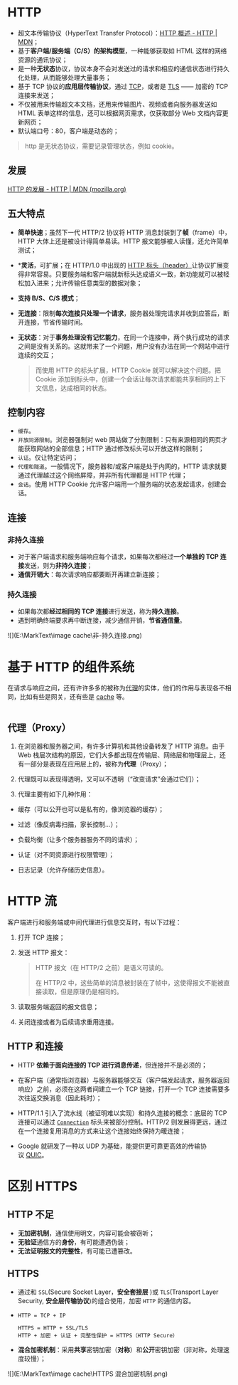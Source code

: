 # HTTP

- 超文本传输协议（HyperText Transfer Protocol）：[HTTP 概述 - HTTP | MDN](https://developer.mozilla.org/zh-CN/docs/web/http/overview)；
- 基于**客户端/服务端（C/S）的架构模型**，一种能够获取如 HTML 这样的网络资源的通讯协议；
- 是一种**无状态**协议，协议本身不会对发送过的请求和相应的通信状态进行持久化处理，从而能够处理大量事务；
- 基于 TCP 协议的**应用层传输协议**，通过 [TCP](https://developer.mozilla.org/zh-CN/docs/Glossary/TCP)，或者是 [TLS](https://developer.mozilla.org/zh-CN/docs/Glossary/TLS) —— 加密的 TCP 连接来发送；
- 不仅被用来传输超文本文档，还用来传输图片、视频或者向服务器发送如 HTML 表单这样的信息，还可以根据网页需求，仅获取部分 Web 文档内容更新网页；
- 默认端口号：80，客户端是动态的；

> http 是无状态协议，需要记录管理状态，例如 cookie。

## 发展

[HTTP 的发展 - HTTP | MDN (mozilla.org)](https://developer.mozilla.org/zh-CN/docs/Web/HTTP/Basics_of_HTTP/Evolution_of_HTTP)

## 五大特点

- **简单快速**；虽然下一代 HTTP/2 协议将 HTTP 消息封装到了**帧**（frame）中，HTTP 大体上还是被设计得简单易读。HTTP 报文能够被人读懂，还允许简单测试；

- ***灵活**，可扩展；在 HTTP/1.0 中出现的 [HTTP 标头（header）](https://developer.mozilla.org/zh-CN/docs/Web/HTTP/Headers)让协议扩展变得非常容易。只要服务端和客户端就新标头达成语义一致，新功能就可以被轻松加入进来；允许传输任意类型的数据对象；

- **支持 B/S、C/S 模式**；

- **无连接**：限制**每次连接只处理一个请求**，服务器处理完请求并收到应答后，断开连接，节省传输时间。

- **无状态**：对于**事务处理没有记忆能力**，在同一个连接中，两个执行成功的请求之间是没有关系的。这就带来了一个问题，用户没有办法在同一个网站中进行连续的交互；
  
  > 而使用 HTTP 的标头扩展，HTTP Cookie 就可以解决这个问题。把 Cookie 添加到标头中，创建一个会话让每次请求都能共享相同的上下文信息，达成相同的状态。

## 控制内容

- `缓存`。
- `开放同源限制`。浏览器强制对 web 网站做了分割限制：只有来源相同的网页才能获取网站的全部信息；HTTP 通过修改标头可以开放这样的限制；
- `认证`。仅让特定访问；
- `代理和隧道`。一般情况下，服务器和/或客户端是处于内网的，HTTP 请求就要通过代理越过这个网络屏障，并非所有代理都是 HTTP 代理；
- `会话`。使用 HTTP Cookie 允许客户端用一个服务端的状态发起请求，创建会话。

## 连接

### 非持久连接

- 对于客户端请求和服务端响应每个请求，如果每次都经过**一个单独的 TCP 连接**发送，则为**非持久连接**；
- **通信开销大**：每次请求响应都要断开再建立新连接；

### 持久连接

- 如果每次都**经过相同的 TCP 连接**进行发送，称为**持久连接**。
- 遇到明确终端要求再中断连接，减少通信开销，**节省通信量**。

![](E:\MarkText\image cache\非-持久连接.png)

# 基于 HTTP 的组件系统

在请求与响应之间，还有许许多多的被称为[代理](https://developer.mozilla.org/zh-CN/docs/Glossary/Proxy_server)的实体，他们的作用与表现各不相同，比如有些是网关，还有些是 [cache](https://developer.mozilla.org/zh-CN/docs/Glossary/Cache) 等。

<img src="file:///E:/MarkText/image%20cache/基于%20HTTP%20的组件系统.png" title="" alt="" data-align="center">

## 代理（Proxy）

1. 在浏览器和服务器之间，有许多计算机和其他设备转发了 HTTP 消息。由于 Web 栈层次结构的原因，它们大多都出现在传输层、网络层和物理层上，还有一部分是表现在应用层上的，被称为**代理**（Proxy）；

2. 代理既可以表现得透明，又可以不透明（“改变请求”会通过它们）；

3. 代理主要有如下几种作用：

- 缓存（可以公开也可以是私有的，像浏览器的缓存）；

- 过滤（像反病毒扫描，家长控制...）；

- 负载均衡（让多个服务器服务不同的请求）；

- 认证（对不同资源进行权限管理）；

- 日志记录（允许存储历史信息）。

# HTTP 流

客户端进行和服务端或中间代理进行信息交互时，有以下过程：

1. 打开 TCP 连接；

2. 发送 HTTP 报文：

   > HTTP 报文（在 HTTP/2 之前）是语义可读的。
   >
   > 在 HTTP/2 中，这些简单的消息被封装在了帧中，这使得报文不能被直接读取，但是原理仍是相同的。

3. 读取服务端返回的报文信息；

4. 关闭连接或者为后续请求重用连接。

## HTTP 和连接

- HTTP **依赖于面向连接的 TCP 进行消息传递**，但连接并不是必须的；

- 在客户端（通常指浏览器）与服务器能够交互（客户端发起请求，服务器返回响应）之前，必须在这两者间建立一个 TCP 链接，打开一个 TCP 连接需要多次往返交换消息（因此耗时）；

- HTTP/1.1 引入了流水线（被证明难以实现）和持久连接的概念：底层的 TCP 连接可以通过 [`Connection`](https://developer.mozilla.org/zh-CN/docs/Web/HTTP/Headers/Connection) 标头来被部分控制。HTTP/2 则发展得更远，通过在一个连接复用消息的方式来让这个连接始终保持为暖连接；

- Google 就研发了一种以 UDP 为基础，能提供更可靠更高效的传输协议 [QUIC](https://en.wikipedia.org/wiki/QUIC)。

# 区别 HTTPS

## HTTP 不足

- **无加密机制**，通信使用明文，内容可能会被窃听；
- **无验证**通信方的**身份**，有可能遭遇伪装；
- **无法证明报文的完整性**，有可能已遭篡改。

## HTTPS

- 通过和 `SSL`(Secure Socket Layer，**安全套接层** )或 `TLS`(Transport Layer Security, **安全层传输协议**)的组合使用，加密 `HTTP` 的通信内容。

- ```text
  HTTP = TCP + IP
  
  HTTPS = HTTP + SSL/TLS
  HTTP + 加密 + 认证 + 完整性保护 = HTTPS（HTTP Secure）
  ```
  
- **混合加密机制**：采用**共享**密钥加密（**对称**）和**公开**密钥加密（非对称，处理速度较慢）；

![](E:\MarkText\image cache\HTTPS 混合加密机制.png)
